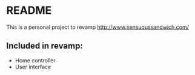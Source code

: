 # README

This is a personal project to revamp http://www.sensuoussandwich.com/

## Included in revamp:

* Home controller
* User interface